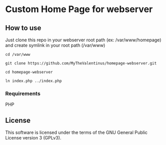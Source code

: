 # Custom Home Page for webserver

## How to use

Just clone this repo in your webserver root path (ex: /var/www/homepage) and create symlink in your root path (/var/www)

``cd /var/www``

``git clone https://github.com/MyTheValentinus/homepage-webserver.git``

``cd homepage-webserver``

``ln index.php ../index.php``

### Requirements

PHP

## License

This software is licensed under the terms of the GNU General Public License version 3 (GPLv3).
